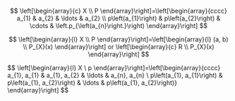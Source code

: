 
$$
\left[\begin{array}{c}
X \\
P
\end{array}\right]=\left[\begin{array}{cccc}
a_{1} & a_{2} & \ldots & a_{2} \\
p\left(a_{1}\right) & p\left(a_{2}\right) & \cdots & \left.p_{\left(a_{n}\right.}\right)
\end{array}\right]
$$

$$
\left[\begin{array}{l}
X \\
P
\end{array}\right]=\left[\begin{array}{l}
(a, b) \\
P_{X}(x)
\end{array}\right]
or
\left[\begin{array}{c}
R \\
P_{X}(x)
\end{array}\right]
$$

$$
\left[\begin{array}{l}
X \\
p
\end{array}\right]=\left[\begin{array}{cccc}
a_{1}, a_{1} & a_{1}, a_{2} & \ldots & a_{n}, a_{n} \\
p\left(a_{1}, a_{1}\right) & p\left(a_{1}, a_{2}\right) & \ldots & p\left(a_{1}, a_{2}\right)}
\end{array}\right]
$$